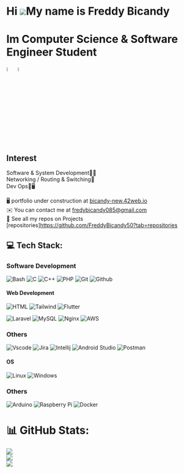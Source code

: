 Hi ![](https://user-images.githubusercontent.com/18350557/176309783-0785949b-9127-417c-8b55-ab5a4333674e.gif)My name is
Freddy Bicandy
======================================================================================================================================

# Im Computer Science & Software Engineer Student

<p align="left">
  <img width="5%" src="https://42beirut.com/wp-content/uploads/2023/11/download.png"/>
  <img width="5%" src="https://upload.wikimedia.org/wikipedia/en/6/6c/Lebanese_International_University_%28logo%29.png"/>
</p>


## Interest

Software & System Development🧑‍💻<br>
Networking / Routing & Switching🛜<br>
Dev Ops🔐🖥️<br>

🖥️ portfolio under construction at [bicandy-new.42web.io](https://bicandy-new.42web.io/)<br>✉️ You can contact me at fredybicandy085@gmail.com<br>🚀 See all my repos on Projects [repositories]https://github.com/FreddyBicandy50?tab=repositories<br>

## 💻 Tech Stack:

### Software Development

![Bash](https://user-images.githubusercontent.com/25181517/192158606-7c2ef6bd-6e04-47cf-b5bc-da2797cb5bda.png)
![C](https://user-images.githubusercontent.com/25181517/192106070-46255bcf-65e6-4c6b-a296-bf8d0d8fb2a7.png)
![C++](https://user-images.githubusercontent.com/25181517/192106073-90fffafe-3562-4ff9-a37e-c77a2da0ff58.png)
![PHP](https://user-images.githubusercontent.com/25181517/183570228-6a040b9f-3ddf-47a2-a201-743121dac664.png)
![Git](https://user-images.githubusercontent.com/25181517/192108372-f71d70ac-7ae6-4c0d-8395-51d8870c2ef0.png)
![Github](https://user-images.githubusercontent.com/25181517/192108374-8da61ba1-99ec-41d7-80b8-fb2f7c0a4948.png)


#### Web Development

![HTML](https://user-images.githubusercontent.com/25181517/192158954-f88b5814-d510-4564-b285-dff7d6400dad.png)
![Tailwind](https://user-images.githubusercontent.com/25181517/202896760-337261ed-ee92-4979-84c4-d4b829c7355d.png)
![Flutter](https://user-images.githubusercontent.com/25181517/186150365-da1eccce-6201-487c-8649-45e9e99435fd.png)

![Laravel](https://github.com/marwin1991/profile-technology-icons/assets/25181517/afcf1c98-544e-41fb-bf44-edba5e62809a)
![MySQL](https://user-images.githubusercontent.com/25181517/183896128-ec99105a-ec1a-4d85-b08b-1aa1620b2046.png)
![Nginx](https://user-images.githubusercontent.com/25181517/183345125-9a7cd2e6-6ad6-436f-8490-44c903bef84c.png)
![AWS](https://user-images.githubusercontent.com/25181517/183896132-54262f2e-6d98-41e3-8888-e40ab5a17326.png)

### Others
![Vscode](https://user-images.githubusercontent.com/25181517/192108891-d86b6220-e232-423a-bf5f-90903e6887c3.png)
![Jira](https://user-images.githubusercontent.com/25181517/183912952-83784e94-629d-4c34-a961-ae2ae795b662.png)
![Intellij](https://user-images.githubusercontent.com/25181517/192108890-200809d1-439c-4e23-90d3-b090cf9a4eea.png)
![Android Studio](https://user-images.githubusercontent.com/25181517/192108895-20dc3343-43e3-4a54-a90e-13a4abbc57b9.png)
![Postman](https://user-images.githubusercontent.com/25181517/192109061-e138ca71-337c-4019-8d42-4792fdaa7128.png)

#### OS
![Linux](https://github.com/marwin1991/profile-technology-icons/assets/76662862/2481dc48-be6b-4ebb-9e8c-3b957efe69fa)
![Windows](https://user-images.githubusercontent.com/25181517/186884150-05e9ff6d-340e-4802-9533-2c3f02363ee3.png)

### Others
![Arduino](https://github.com/marwin1991/profile-technology-icons/assets/136815194/a57a85ba-e2dd-4036-85b6-7e1532391627)
![Raspberry Pi](https://github.com/user-attachments/assets/63d6cb39-63c6-44fc-bbb1-2adcb8458a32)
![Docker](https://user-images.githubusercontent.com/25181517/117207330-263ba280-adf4-11eb-9b97-0ac5b40bc3be.png)

# 📊 GitHub Stats:

![](https://github-readme-stats.vercel.app/api?username=FreddyBicandy50&theme=dark&hide_border=true&include_all_commits=true&count_private=true)<br/>
![](https://github-readme-streak-stats.herokuapp.com/?user=FreddyBicandy50&theme=dark&hide_border=true)<br/>
![](https://github-readme-stats.vercel.app/api/top-langs/?username=FreddyBicandy50&theme=dark&hide_border=true&include_all_commits=true&count_private=true&layout=compact)
